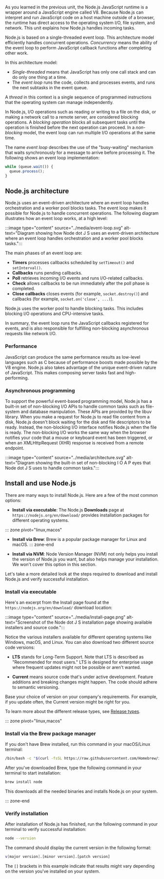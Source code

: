 As you learned in the previous unit, the Node.js JavaScript runtime is a wrapper around a JavaScript engine called V8. Because Node.js can interpret and run JavaScript code on a host machine outside of a browser, the runtime has direct access to the operating system I/O, file system, and network. This unit explains how Node.js handles incoming tasks.

Node.js is based on a single-threaded event loop. This architecture model efficiently handles concurrent operations. *Concurrency* means the ability of the event loop to perform JavaScript callback functions after completing other work.

In this architecture model:

- *Single-threaded* means that JavaScript has only one call stack and can do only one thing at a time.
- The *event loop* runs the code, collects and processes events, and runs the next subtasks in the event queue.

A *thread* in this context is a single sequence of programmed instructions that the operating system can manage independently.

In Node.js, I/O operations such as reading or writing to a file on the disk, or making a network call to a remote server, are considered blocking operations. A *blocking operation* blocks all subsequent tasks until the operation is finished before the next operation can proceed. In a *non-blocking* model, the event loop can run multiple I/O operations at the same time.

The name *event loop* describes the use of the "busy-waiting" mechanism that waits synchronously for a message to arrive before processing it. The following shows an event loop implementation:

```js
while (queue.wait()) {
  queue.process();
}
```

## Node.js architecture

Node.js uses an event-driven architecture where an event loop handles orchestration and a worker pool blocks tasks. The event loop makes it possible for Node.js to handle concurrent operations. The following diagram illustrates how an event loop works, at a high level:

:::image type="content" source="../media/event-loop.svg" alt-text="Diagram showing how Node dot J S uses an event-driven architecture where an event loop handles orchestration and a worker pool blocks tasks.":::

The main phases of an event loop are:

- **Timers** processes callbacks scheduled by `setTimeout()` and `setInterval()`.
- **Callbacks** runs pending callbacks.
- **Poll** retrieves incoming I/O events and runs I/O-related callbacks.
- **Check** allows callbacks to be run immediately after the poll phase is completed.
- **Close callbacks** closes events (for example, `socket.destroy()`) and callbacks (for example, `socket.on('close', ...)`).

Node.js uses the worker pool to handle blocking tasks. This includes blocking I/O operations and CPU-intensive tasks.

In summary, the event loop runs the JavaScript callbacks registered for events, and is also responsible for fulfilling non-blocking asynchronous requests like network I/O.

### Performance

JavaScript can produce the same performance results as low-level languages such as C because of performance boosts made possible by the V8 engine. Node.js also takes advantage of the unique event-driven nature of JavaScript. This makes composing server tasks fast and high-performing.

### Asynchronous programming

To support the powerful event-based programming model, Node.js has a built-in set of non-blocking I/O APIs to handle common tasks such as file-system and database manipulation. These APIs are provided by the libuv library. When you make a request for Node.js to read file content from a disk, Node.js doesn't block waiting for the disk and file descriptors to be ready. Instead, the non-blocking I/O interface notifies Node.js when the file is ready. The non-blocking I/O works the same way when the browser notifies your code that a mouse or keyboard event has been triggered, or when an XMLHttpRequest (XHR) response is received from a remote endpoint.

:::image type="content" source="../media/architecture.svg" alt-text="Diagram showing the built-in set of non-blocking I O A P eyes that Node dot J S uses to handle common tasks.":::

## Install and use Node.js

There are many ways to install Node.js. Here are a few of the most common options:

- **Install via executable**: The Node.js **Downloads** page at `https://nodejs.org/en/download/` provides installation packages for different operating systems.

::: zone pivot="linux,macos"
- **Install via Brew**: Brew is a popular package manager for Linux and macOS.
::: zone-end

- **Install via NVM**: Node Version Manager (NVM) not only helps you install the version of Node.js you want, but also helps manage your installation. We won't cover this option in this section.

Let's take a more detailed look at the steps required to download and install Node.js and verify successful installation.

### Install via executable

Here's an excerpt from the Install page found at the `https://nodejs.org/en/download/` download location:

:::image type="content" source="../media/install-page.png" alt-text="Screenshot of the Node dot J S installation page showing available installers and source code.":::

Notice the various installers available for different operating systems like Windows, macOS, and Linux. You can also download two different source code versions:

- **LTS** stands for Long-Term Support. Note that LTS is described as "Recommended for most users." LTS is designed for enterprise usage where frequent updates might not be possible or aren't wanted.

- **Current** means source code that's under active development. Feature additions and breaking changes might happen. The code should adhere to semantic versioning.

Base your choice of version on your company's requirements. For example, if you update often, the Current version might be right for you.

To learn more about the different release types, see [Release types](https://github.com/nodejs/node#release-types?azure-portal=true).

::: zone pivot="linux,macos"

### Install via the Brew package manager

If you don't have Brew installed, run this command in your macOS/Linux terminal:

```bash
/bin/bash -c "$(curl -fsSL https://raw.githubusercontent.com/Homebrew/install/master/install.sh)"
```

After you've downloaded Brew, type the following command in your terminal to start installation:

```bash
brew install node
```

This downloads all the needed binaries and installs Node.js on your system.

::: zone-end


### Verify installation

After installation of Node.js has finished, run the following command in your terminal to verify successful installation:

```bash
node --version
```

The command should display the current version in the following format:

```bash
v[major version].[minor version].[patch version]
```

The `[]` brackets in this example indicate that results might vary depending on the version you've installed on your system.
